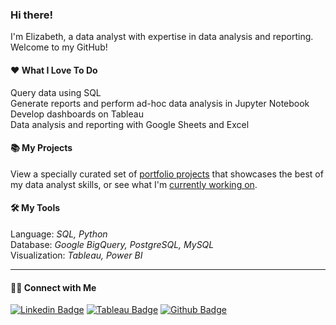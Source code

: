 ### Hi there!

<!--
**kuehbiko/kuehbiko** is a ✨ _special_ ✨ repository because its `README.md` (this file) appears on your GitHub profile.

Here are some ideas to get you started:

- 🔭 I’m currently working on ...
- 🌱 I’m currently learning ...
- 👯 I’m looking to collaborate on ...
- 🤔 I’m looking for help with ...
- 💬 Ask me about ...
- 📫 How to reach me: ...
- 😄 Pronouns: ...
- ⚡ Fun fact: ...
-->
I'm Elizabeth, a data analyst with expertise in data analysis and reporting. Welcome to my GitHub!

#### :heart: What I Love To Do
Query data using SQL \
Generate reports and perform ad-hoc data analysis in Jupyter Notebook \
Develop dashboards on Tableau \
Data analysis and reporting with Google Sheets and Excel

#### 📚 My Projects
View a specially curated set of [portfolio projects](https://github.com/kuehbiko/01-Portfolio-Projects) that showcases the best of my data analyst skills, or see what I'm [currently working on](https://github.com/kuehbiko/02-Personal-Projects/tree/main).

#### 🛠️ My Tools
Language: *SQL, Python* \
Database: *Google BigQuery, PostgreSQL, MySQL* \
Visualization: *Tableau, Power BI*

----

#### 👋🏻 Connect with Me
[![Linkedin Badge](https://img.shields.io/badge/-LinkedIn-blue?style=flat-square&logo=Linkedin&logoColor=white&link=https://www.linkedin.com/in/elizabethlimse)](https://www.linkedin.com/in/elizabethlimse)
[![Tableau Badge](http://img.shields.io/badge/-Tableau-orange?style=flat-square&logo=tableau&logoColor=white&link=https://public.tableau.com/profile/kuebiko/)](https://public.tableau.com/profile/kuebiko/)
[![Github Badge](http://img.shields.io/badge/-Github-black?style=flat-square&logo=github&link=https://github.com/kuehbiko/)](https://github.com/kuehbiko) 
<!-- [![Kaggle Badge](https://img.shields.io/badge/-Kaggle-blue?style=flat-square&logo=kaggle&logoColor=white&link=https://www.kaggle.com/phonethiriyadana)](https://www.kaggle.com/phonethiriyadana) 
